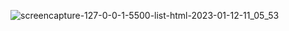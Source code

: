 ![screencapture-127-0-0-1-5500-list-html-2023-01-12-11_05_53](https://user-images.githubusercontent.com/99315622/212143675-bb78e4de-0df6-41c2-885d-ca7b982ed6e6.png)
